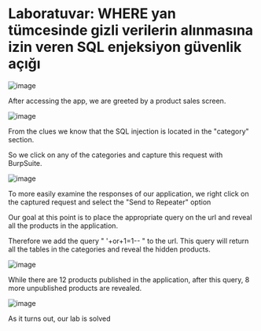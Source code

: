 # Laboratuvar: WHERE yan tümcesinde gizli verilerin alınmasına izin veren SQL enjeksiyon güvenlik açığı

![image](https://github.com/tutumurat/PortSwiggerLabs/assets/131826005/56ca3e80-6988-4173-bde7-19b0b9a04124)

After accessing the app, we are greeted by a product sales screen.

![image](https://github.com/tutumurat/PortSwiggerLabs/assets/131826005/a922bbf5-24d5-4eff-9ae3-7137248997b7)

From the clues we know that the SQL injection is located in the "category" section.

So we click on any of the categories and capture this request with BurpSuite.

![image](https://github.com/tutumurat/PortSwiggerLabs/assets/131826005/0d29cd61-985a-4973-a28a-5acdb07a35e0)

To more easily examine the responses of our application, we right click on the captured request and select the "Send to Repeater" option

Our goal at this point is to place the appropriate query on the url and reveal all the products in the application.

Therefore we add the query " '+or+1=1-- " to the url.
This query will return all the tables in the categories and reveal the hidden products.

![image](https://github.com/tutumurat/PortSwiggerLabs/assets/131826005/e7cbd833-b6cb-49ef-b819-19ed473b021b)

While there are 12 products published in the application, after this query, 8 more unpublished products are revealed.

![image](https://github.com/tutumurat/PortSwiggerLabs/assets/131826005/4290baab-4d01-4712-b931-f621ecb1f1c2)

As it turns out, our lab is solved

